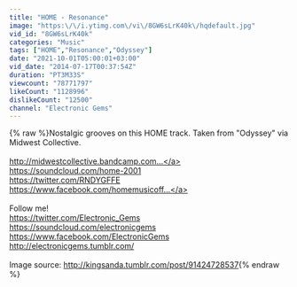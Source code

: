 ```yaml
---
title: "HOME - Resonance"
image: "https:\/\/i.ytimg.com\/vi\/8GW6sLrK40k\/hqdefault.jpg"
vid_id: "8GW6sLrK40k"
categories: "Music"
tags: ["HOME","Resonance","Odyssey"]
date: "2021-10-01T05:00:01+03:00"
vid_date: "2014-07-17T00:37:54Z"
duration: "PT3M33S"
viewcount: "78771797"
likeCount: "1128996"
dislikeCount: "12500"
channel: "Electronic Gems"
---
```

{% raw %}Nostalgic grooves on this HOME track. Taken from &quot;Odyssey&quot; via Midwest Collective.<br /><br /><a rel="nofollow" target="blank" href="http://midwestcollective.bandcamp.com...">http://midwestcollective.bandcamp.com...</a><br /><a rel="nofollow" target="blank" href="https://soundcloud.com/home-2001">https://soundcloud.com/home-2001</a><br /><a rel="nofollow" target="blank" href="https://twitter.com/RNDYGFFE">https://twitter.com/RNDYGFFE</a><br /><a rel="nofollow" target="blank" href="https://www.facebook.com/homemusicoff...">https://www.facebook.com/homemusicoff...</a><br /><br />Follow me!<br /><a rel="nofollow" target="blank" href="https://twitter.com/Electronic_Gems">https://twitter.com/Electronic_Gems</a><br /><a rel="nofollow" target="blank" href="https://soundcloud.com/electronicgems">https://soundcloud.com/electronicgems</a><br /><a rel="nofollow" target="blank" href="https://www.facebook.com/ElectronicGems">https://www.facebook.com/ElectronicGems</a><br /><a rel="nofollow" target="blank" href="http://electronicgems.tumblr.com/">http://electronicgems.tumblr.com/</a><br /><br />Image source: <a rel="nofollow" target="blank" href="http://kingsanda.tumblr.com/post/91424728537">http://kingsanda.tumblr.com/post/91424728537</a>{% endraw %}
